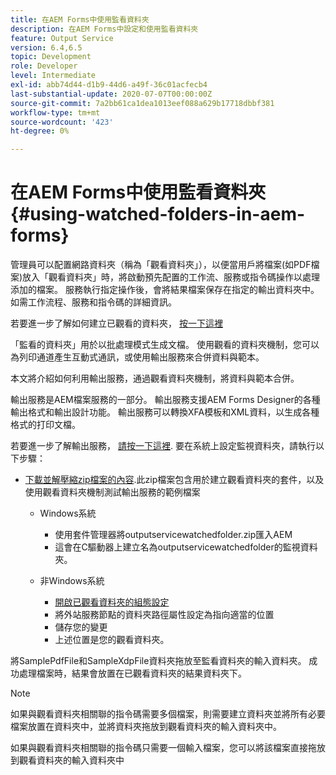 ```yaml
---
title: 在AEM Forms中使用監看資料夾
description: 在AEM Forms中設定和使用監看資料夾
feature: Output Service
version: 6.4,6.5
topic: Development
role: Developer
level: Intermediate
exl-id: abb74d44-d1b9-44d6-a49f-36c01acfecb4
last-substantial-update: 2020-07-07T00:00:00Z
source-git-commit: 7a2bb61ca1dea1013eef088a629b17718dbbf381
workflow-type: tm+mt
source-wordcount: '423'
ht-degree: 0%

---
```


# 在AEM Forms中使用監看資料夾{#using-watched-folders-in-aem-forms}

管理員可以配置網路資料夾（稱為「觀看資料夾」），以便當用戶將檔案(如PDF檔案)放入「觀看資料夾」時，將啟動預先配置的工作流、服務或指令碼操作以處理添加的檔案。 服務執行指定操作後，會將結果檔案保存在指定的輸出資料夾中。 如需工作流程、服務和指令碼的詳細資訊。

若要進一步了解如何建立已觀看的資料夾， [按一下這裡](https://helpx.adobe.com/experience-manager/6-4/forms/using/Creating-Configure-watched-folder.html)

「監看的資料夾」用於以批處理模式生成文檔。 使用觀看的資料夾機制，您可以為列印通道產生互動式通訊，或使用輸出服務來合併資料與範本。

本文將介紹如何利用輸出服務，通過觀看資料夾機制，將資料與範本合併。

輸出服務是AEM檔案服務的一部分。 輸出服務支援AEM Forms Designer的各種輸出格式和輸出設計功能。 輸出服務可以轉換XFA模板和XML資料，以生成各種格式的打印文檔。

若要進一步了解輸出服務， [請按一下這裡](https://helpx.adobe.com/aem-forms/6/output-service.html).
要在系統上設定監視資料夾，請執行以下步驟：
* [下載並解壓縮zip檔案的內容](assets/outputservicewatchedfolderkt.zip).此zip檔案包含用於建立觀看資料夾的套件，以及使用觀看資料夾機制測試輸出服務的範例檔案
   * Windows系統

      * 使用套件管理器將outputservicewatchedfolder.zip匯入AEM
      * 這會在C驅動器上建立名為outputservicewatchedfolder的監視資料夾。
   * 非Windows系統
      * [開啟已觀看資料夾的組態設定](http://localhost:4502/crx/de/index.jsp#/etc/fd/watchfolder/config/outputservice)
      * 將外站服務節點的資料夾路徑屬性設定為指向適當的位置
      * 儲存您的變更
      * 上述位置是您的觀看資料夾。

將SamplePdfFile和SampleXdpFile資料夾拖放至監看資料夾的輸入資料夾。 成功處理檔案時，結果會放置在已觀看資料夾的結果資料夾下。


>[!NOTE]
>
>如果與觀看資料夾相關聯的指令碼需要多個檔案，則需要建立資料夾並將所有必要檔案放置在資料夾中，並將資料夾拖放到觀看資料夾的輸入資料夾中。
>
>如果與觀看資料夾相關聯的指令碼只需要一個輸入檔案，您可以將該檔案直接拖放到觀看資料夾的輸入資料夾中
